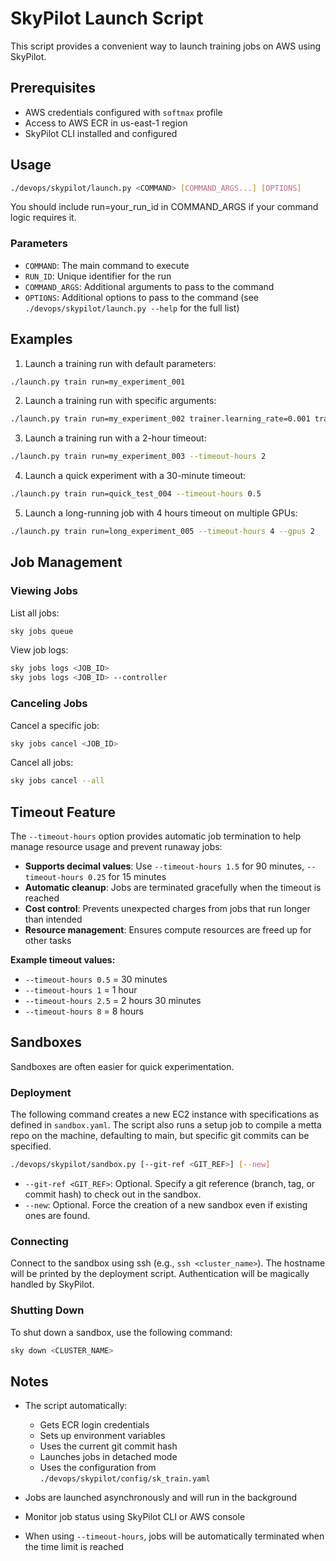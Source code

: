# SkyPilot Launch Script

This script provides a convenient way to launch training jobs on AWS using SkyPilot.

## Prerequisites

- AWS credentials configured with `softmax` profile
- Access to AWS ECR in us-east-1 region
- SkyPilot CLI installed and configured

## Usage

```bash
./devops/skypilot/launch.py <COMMAND> [COMMAND_ARGS...] [OPTIONS]
```
You should include run=your_run_id in COMMAND_ARGS if your command logic requires it.

### Parameters

- `COMMAND`: The main command to execute
- `RUN_ID`: Unique identifier for the run
- `COMMAND_ARGS`: Additional arguments to pass to the command
- `OPTIONS`: Additional options to pass to the command (see `./devops/skypilot/launch.py --help` for the full list)

## Examples

1. Launch a training run with default parameters:

```bash
./launch.py train run=my_experiment_001
```

2. Launch a training run with specific arguments:

```bash
./launch.py train run=my_experiment_002 trainer.learning_rate=0.001 trainer.batch_size=32

```

3. Launch a training run with a 2-hour timeout:

```bash
./launch.py train run=my_experiment_003 --timeout-hours 2
```

4. Launch a quick experiment with a 30-minute timeout:

```bash
./launch.py train run=quick_test_004 --timeout-hours 0.5
```

5. Launch a long-running job with 4 hours timeout on multiple GPUs:

```bash
./launch.py train run=long_experiment_005 --timeout-hours 4 --gpus 2
```

## Job Management

### Viewing Jobs

List all jobs:

```bash
sky jobs queue
```

View job logs:

```bash
sky jobs logs <JOB_ID>
sky jobs logs <JOB_ID> --controller
```

### Canceling Jobs

Cancel a specific job:

```bash
sky jobs cancel <JOB_ID>
```

Cancel all jobs:

```bash
sky jobs cancel --all
```

## Timeout Feature

The `--timeout-hours` option provides automatic job termination to help manage resource usage and prevent runaway jobs:

- **Supports decimal values**: Use `--timeout-hours 1.5` for 90 minutes, `--timeout-hours 0.25` for 15 minutes
- **Automatic cleanup**: Jobs are terminated gracefully when the timeout is reached
- **Cost control**: Prevents unexpected charges from jobs that run longer than intended
- **Resource management**: Ensures compute resources are freed up for other tasks

**Example timeout values:**

- `--timeout-hours 0.5` = 30 minutes
- `--timeout-hours 1` = 1 hour
- `--timeout-hours 2.5` = 2 hours 30 minutes
- `--timeout-hours 8` = 8 hours

## Sandboxes

Sandboxes are often easier for quick experimentation.

### Deployment

The following command creates a new EC2 instance with specifications as defined in `sandbox.yaml`.
The script also runs a setup job to compile a metta repo on the machine, defaulting to main, but specific git commits can be specified.

```bash
./devops/skypilot/sandbox.py [--git-ref <GIT_REF>] [--new]
```

- `--git-ref <GIT_REF>`: Optional. Specify a git reference (branch, tag, or commit hash) to check out in the sandbox.
- `--new`: Optional. Force the creation of a new sandbox even if existing ones are found.

### Connecting

Connect to the sandbox using ssh (e.g., `ssh <cluster_name>`). The hostname will be printed by the deployment script. Authentication will be magically handled by SkyPilot.

### Shutting Down

To shut down a sandbox, use the following command:

```bash
sky down <CLUSTER_NAME>
```

## Notes

- The script automatically:

  - Gets ECR login credentials
  - Sets up environment variables
  - Uses the current git commit hash
  - Launches jobs in detached mode
  - Uses the configuration from `./devops/skypilot/config/sk_train.yaml`

- Jobs are launched asynchronously and will run in the background
- Monitor job status using SkyPilot CLI or AWS console
- When using `--timeout-hours`, jobs will be automatically terminated when the time limit is reached
